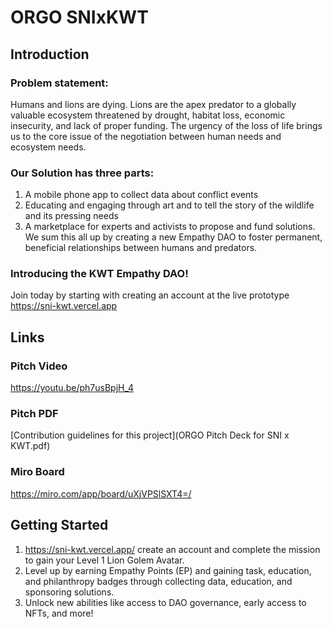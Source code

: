 # ORGO SNIxKWT

## Introduction 
### Problem statement: 

Humans and lions are dying. Lions are the apex predator to a globally valuable ecosystem threatened by drought, habitat loss, economic insecurity, and lack of proper funding. The urgency of the loss of life brings us to the core issue of the negotiation between human needs and ecosystem needs.

### Our Solution has three parts:
1. A mobile phone app to collect data about conflict events
2. Educating and engaging through art and to tell the story of the wildlife and its pressing needs
3. A marketplace for experts and activists to propose and fund solutions.
We sum this all up by creating a new Empathy DAO to foster permanent, beneficial relationships between humans and predators.

### Introducing the KWT Empathy DAO!
Join today by starting with creating an account at the live prototype https://sni-kwt.vercel.app

## Links

### Pitch Video
https://youtu.be/ph7usBpjH_4

### Pitch PDF
[Contribution guidelines for this project](ORGO Pitch Deck for SNI x KWT.pdf)

### Miro Board
https://miro.com/app/board/uXjVPSlSXT4=/


## Getting Started
1. https://sni-kwt.vercel.app/ create an account and complete the mission to gain your Level 1 Lion Golem Avatar.
2. Level up by earning Empathy Points (EP) and gaining task, education, and philanthropy badges through collecting data, education, and sponsoring solutions.
3. Unlock new abilities like access to DAO governance, early access to NFTs, and more!
